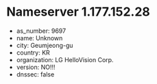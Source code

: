 # Nameserver 1.177.152.28

* as_number: 9697
* name: Unknown
* city: Geumjeong-gu
* country: KR
* organization: LG HelloVision Corp.
* version: NO!!!
* dnssec: false
